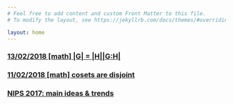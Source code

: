 ```yaml
---
# Feel free to add content and custom Front Matter to this file.
# To modify the layout, see https://jekyllrb.com/docs/themes/#overriding-theme-defaults

layout: home
---
```


### [13/02/2018 \[math\] |G| = |H||G:H| ](math/lagrange_group.html)
### [11/02/2018 \[math\] cosets are disjoint](math/cosets_are_disjoint.html)
### [NIPS 2017: main ideas & trends](overviews/28122017-nips2017-overview.html)